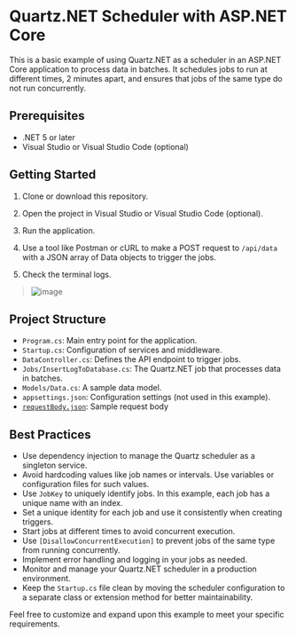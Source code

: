 # Quartz.NET Scheduler with ASP.NET Core

This is a basic example of using Quartz.NET as a scheduler in an ASP.NET Core application to process data in batches. It schedules jobs to run at different times, 2 minutes apart, and ensures that jobs of the same type do not run concurrently.

## Prerequisites

- .NET 5 or later
- Visual Studio or Visual Studio Code (optional)

## Getting Started

1. Clone or download this repository.

2. Open the project in Visual Studio or Visual Studio Code (optional).

3. Run the application.

4. Use a tool like Postman or cURL to make a POST request to `/api/data` with a JSON array of Data objects to trigger the jobs.

5. Check the terminal logs.
 > ![image](https://github.com/oruchankural/background-job/assets/77747739/767ea1d4-61b0-4cd3-b61a-c778a136e8e9)


## Project Structure

- `Program.cs`: Main entry point for the application.
- `Startup.cs`: Configuration of services and middleware.
- `DataController.cs`: Defines the API endpoint to trigger jobs.
- `Jobs/InsertLogToDatabase.cs`: The Quartz.NET job that processes data in batches.
- `Models/Data.cs`: A sample data model.
- `appsettings.json`: Configuration settings (not used in this example).
- [`requestBody.json`](https://github.com/oruchankural/background-job/blob/main/background-job/requestBody.json): Sample request body


## Best Practices

- Use dependency injection to manage the Quartz scheduler as a singleton service.
- Avoid hardcoding values like job names or intervals. Use variables or configuration files for such values.
- Use `JobKey` to uniquely identify jobs. In this example, each job has a unique name with an index.
- Set a unique identity for each job and use it consistently when creating triggers.
- Start jobs at different times to avoid concurrent execution.
- Use `[DisallowConcurrentExecution]` to prevent jobs of the same type from running concurrently.
- Implement error handling and logging in your jobs as needed.
- Monitor and manage your Quartz.NET scheduler in a production environment.
- Keep the `Startup.cs` file clean by moving the scheduler configuration to a separate class or extension method for better maintainability.

Feel free to customize and expand upon this example to meet your specific requirements.

